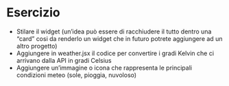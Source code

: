 # Esercizio

- Stilare il widget (un’idea può essere di racchiudere il tutto dentro una “card” cosi da renderlo un widget che in futuro potrete aggiungere ad un altro progetto)
- Aggiungere in weather.jsx il codice per convertire i gradi Kelvin che ci arrivano dalla API in gradi Celsius
- Aggiungere un’immagine o icona che rappresenta le principali condizioni meteo (sole, pioggia, nuvoloso)